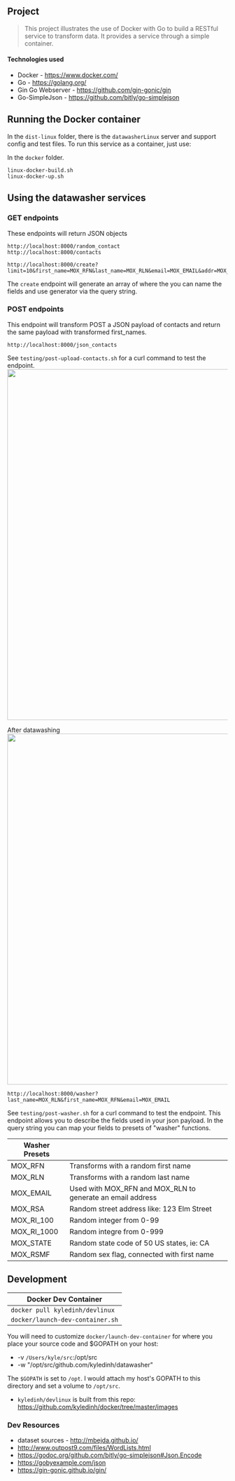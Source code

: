 ## Project
> This project illustrates the use of Docker with Go to build a RESTful service to transform data. It provides a service through a simple container.

#### Technologies used
* Docker - https://www.docker.com/
* Go - https://golang.org/
* Gin Go Webserver - https://github.com/gin-gonic/gin
* Go-SimpleJson - https://github.com/bitly/go-simplejson

## Running the Docker container
In the `dist-linux` folder, there is the `datawasherLinux` server and support config and test files. To run this service as a container, just use:

In the `docker` folder.
```
linux-docker-build.sh
linux-docker-up.sh
```
## Using the datawasher services

### GET endpoints
These endpoints will return JSON objects
```
http://localhost:8000/random_contact
http://localhost:8000/contacts

http://localhost:8000/create?limit=10&first_name=MOX_RFN&last_name=MOX_RLN&email=MOX_EMAIL&addr=MOX_RSA&code=MOX_RI_1000&state=MOX_STATE&sex=MOX_RSMF
```
The `create` endpoint will generate an array of where the you can name the fields and use generator via the query string.


### POST endpoints
This endpoint will transform POST a JSON payload of contacts and return the same payload with transformed first_names.

```
http://localhost:8000/json_contacts
```

See `testing/post-upload-contacts.sh` for a curl command to test the endpoint.
<img src="https://raw.github.com/kyledinh/datawasher/master/assets/contact.json.png" width="800" />

After datawashing
<img src="https://raw.github.com/kyledinh/datawasher/master/assets/washed.contacts.png" width="800" />

```
http://localhost:8000/washer?last_name=MOX_RLN&first_name=MOX_RFN&email=MOX_EMAIL
```
See `testing/post-washer.sh` for a curl command to test the endpoint. This endpoint allows you to describe the fields used in your json payload. In the query string you can map your fields to presets of "washer" functions.

| Washer Presets | |
|----------------|-|
| MOX_RFN        | Transforms with a random first name |
| MOX_RLN        | Transforms with a random last name  |
| MOX_EMAIL      | Used with MOX_RFN and MOX_RLN to generate an email address |
| MOX_RSA        | Random street address like: 123 Elm Street |
| MOX_RI_100     | Random integer from 0-99 |
| MOX_RI_1000    | Random integre from 0-999 |
| MOX_STATE      | Random state code of 50 US states, ie: CA |
| MOX_RSMF       | Random sex flag, connected with first name |


## Development

| Docker Dev Container                        |
|---------------------------------------------|
| `docker pull kyledinh/devlinux`             |
| `docker/launch-dev-container.sh`            |

You will need to customize `docker/launch-dev-container` for where you place your source code and $GOPATH on your host:
* -v `/Users/kyle/src`:/opt/src
* -w "/opt/src/github.com/kyledinh/datawasher"

The `$GOPATH` is set to `/opt`. I would attach my host's GOPATH to this directory and set a volume to `/opt/src`.

* `kyledinh/devlinux` is built from this repo: https://github.com/kyledinh/docker/tree/master/images

### Dev Resources
* dataset sources - http://mbejda.github.io/
* http://www.outpost9.com/files/WordLists.html
* https://godoc.org/github.com/bitly/go-simplejson#Json.Encode
* https://gobyexample.com/json
* https://gin-gonic.github.io/gin/
